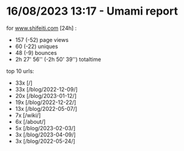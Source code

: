 # 16/08/2023 13:17 - Umami report
for www.shifeiti.com [24h] :

 - 157 (-52) page views
 - 60 (-22) uniques
 - 48 (-9) bounces
 - 2h 27' 56'' (-2h 50' 39'') totaltime


top 10 urls:
 - 33x [/]
 - 33x [/blog/2022-12-09/]
 - 20x [/blog/2023-01-12/]
 - 19x [/blog/2022-12-22/]
 - 13x [/blog/2022-05-07/]
 - 7x [/wiki/]
 - 6x [/about/]
 - 5x [/blog/2023-02-03/]
 - 3x [/blog/2023-04-09/]
 - 3x [/blog/2022-05-24/]


